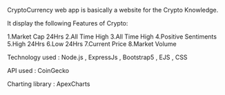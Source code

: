 CryptoCurrency web app is basically a website for the Crypto Knowledge.

It display the following Features of Crypto:

1.Market Cap 24Hrs 2.All Time High 3.All Time High 4.Positive Sentiments 5.High 24Hrs 6.Low 24Hrs 7.Current Price 8.Market Volume

Technology used : Node.js , ExpressJs , Bootstrap5 , EJS , CSS

API used : CoinGecko

Charting library : ApexCharts
